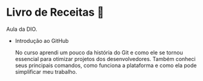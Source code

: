 # Livro de Receitas :cherries:

Aula da DIO.

- Introdução ao GitHub

  No curso aprendi um pouco da história do Git e como ele se tornou essencial para otimizar projetos dos desenvolvedores. Também conheci seus principais comandos, como funciona a plataforma e como ela pode simplificar meu trabalho.

